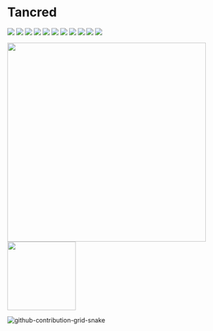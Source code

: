 # Tancred

![](https://img.shields.io/badge/Code-JavaScript-informational?style=flat&logo=JavaScript&color=F7DF1E)
![](https://img.shields.io/badge/Code-TypeScript-informational?style=flat&logo=TypeScript&color=3178C6)
![](https://img.shields.io/badge/Code-Java-informational?style=flat&logo=Java&color=b07219)
![](https://img.shields.io/badge/Code-Kotlin-informational?style=flat&logo=Kotlin&color=A97BFF)
![](https://img.shields.io/badge/Code-PHP-informational?style=flat&logo=PHP&color=4F5D95)
![](https://img.shields.io/badge/Code-Python-informational?style=flat&logo=Python&color=3572A5)
![](https://img.shields.io/badge/Code-HTML5-informational?style=flat&logo=HTML5&color=E34F26)
![](https://img.shields.io/badge/Style-CSS3-informational?style=flat&logo=CSS3&color=1572B6)
![](https://img.shields.io/badge/Tools-NPM-informational?style=flat&logo=NPM&color=CB3837)
![](https://img.shields.io/badge/Tools-Git-informational?style=flat&logo=Git&color=F05032)
![](https://img.shields.io/badge/Tools-GitHub-informational?style=flat&logo=GitHub&color=181717)

<a href="https://github.com/Tancred423">
  <img width="450em" src="https://github-readme-stats.vercel.app/api?username=Tancred423&show_icons=true&hide=stars" />
  <img height="155em" src="https://github-readme-stats.vercel.app/api/top-langs/?username=Tancred423&layout=compact&langs_count=10" />
</a>

![github-contribution-grid-snake](https://user-images.githubusercontent.com/38757664/201935504-1236f11f-c389-4923-8237-162c70cf7ea7.svg)
